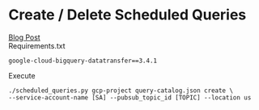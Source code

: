 # Create / Delete Scheduled Queries 
[Blog Post](https://google.com)  
Requirements.txt
```
google-cloud-bigquery-datatransfer==3.4.1
```
Execute 
```
./scheduled_queries.py gcp-project query-catalog.json create \
--service-account-name [SA] --pubsub_topic_id [TOPIC] --location us
```
